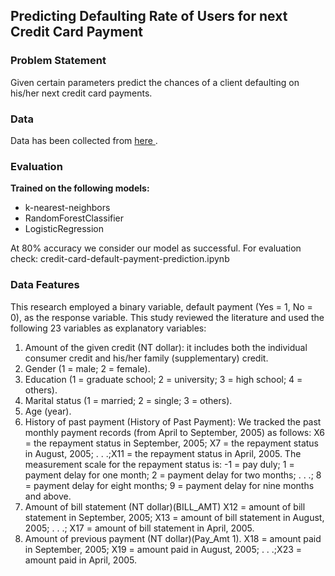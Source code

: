 ## Predicting Defaulting Rate of Users for next Credit Card Payment

### Problem Statement
Given certain parameters predict the chances of a client defaulting on his/her next credit card payments.

### Data 
Data has been collected from <a href="https://archive.ics.uci.edu/ml/datasets/default+of+credit+card+clients"> here </a>.

### Evaluation
**Trained on the following models:**
 - k-nearest-neighbors
 - RandomForestClassifier
 - LogisticRegression

At 80% accuracy we consider our model as successful. 
For evaluation check: credit-card-default-payment-prediction.ipynb 

### Data Features
This research employed a binary variable, default payment (Yes = 1, No = 0), as the response variable. This study reviewed the literature and used the following 23 variables as explanatory variables:<ol>
<li>Amount of the given credit (NT dollar): it includes both the individual consumer credit and his/her family (supplementary) credit.<br> <span id="features"></span>
<li>Gender (1 = male; 2 = female).<br>
<li>Education (1 = graduate school; 2 = university; 3 = high school; 4 = others).<br>
<li>Marital status (1 = married; 2 = single; 3 = others).<br>
<li>Age (year).<br>
<li>History of past payment (History of Past Payment): We tracked the past monthly payment records (from April to September, 2005) as follows: X6 = the repayment status in September, 2005; X7 = the repayment status in August, 2005; . . .;X11 = the repayment status in April, 2005. The measurement scale for the repayment status is: -1 = pay duly; 1 = payment delay for one month; 2 = payment delay for two months; . . .; 8 = payment delay for eight months; 9 = payment delay for nine months and above.<br>
<li>Amount of bill statement (NT dollar)(BILL_AMT) X12 = amount of bill statement in September, 2005; X13 = amount of bill statement in August, 2005; . . .; X17 = amount of bill statement in April, 2005.<br>
<li>Amount of previous payment (NT dollar)(Pay_Amt 1). X18 = amount paid in September, 2005; X19 = amount paid in August, 2005; . . .;X23 = amount paid in April, 2005.
